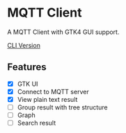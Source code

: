 # MQTT Client

A MQTT Client with GTK4 GUI support.

[CLI Version](https://github.com/ming900518/mqtt-client-cli)

## Features

- [x] GTK UI  
- [x] Connect to MQTT server  
- [x] View plain text result  
- [ ] Group result with tree structure  
- [ ] Graph  
- [ ] Search result
